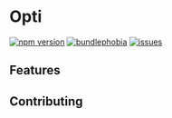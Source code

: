 # Opti

[![npm version](https://img.shields.io/npm/v/opti)](https://www.npmjs.com/package/opti)
[![bundlephobia](https://img.shields.io/bundlephobia/minzip/opti)](https://bundlephobia.com/result?p=opti)
[![issues](https://img.shields.io/github/issues/NTH931/opti)](https://github.com/NTH931/opti/issues)

## Features


### 


## Contributing
